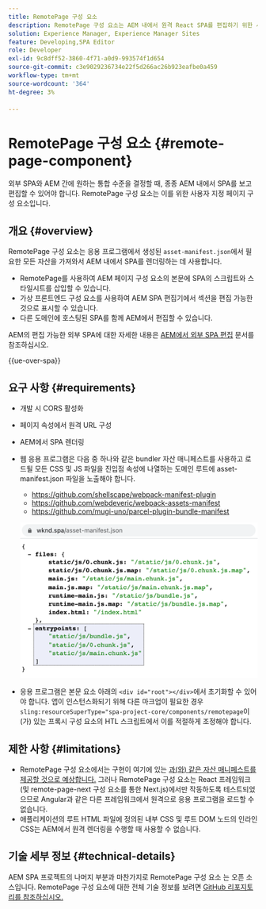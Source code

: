 ```yaml
---
title: RemotePage 구성 요소
description: RemotePage 구성 요소는 AEM 내에서 원격 React SPA를 편집하기 위한 사용자 지정 페이지 구성 요소입니다.
solution: Experience Manager, Experience Manager Sites
feature: Developing,SPA Editor
role: Developer
exl-id: 9c8dff52-3860-4f71-a0d9-993574f1d654
source-git-commit: c3e9029236734e22f5d266ac26b923eafbe0a459
workflow-type: tm+mt
source-wordcount: '364'
ht-degree: 3%

---
```


# RemotePage 구성 요소 {#remote-page-component}

외부 SPA와 AEM 간에 원하는 통합 수준을 결정할 때, 종종 AEM 내에서 SPA를 보고 편집할 수 있어야 합니다. RemotePage 구성 요소는 이를 위한 사용자 지정 페이지 구성 요소입니다.

## 개요 {#overview}

RemotePage 구성 요소는 응용 프로그램에서 생성된 `asset-manifest.json`에서 필요한 모든 자산을 가져와서 AEM 내에서 SPA를 렌더링하는 데 사용합니다.

* RemotePage를 사용하여 AEM 페이지 구성 요소의 본문에 SPA의 스크립트와 스타일시트를 삽입할 수 있습니다.
* 가상 프론트엔드 구성 요소를 사용하여 AEM SPA 편집기에서 섹션을 편집 가능한 것으로 표시할 수 있습니다.
* 다른 도메인에 호스팅된 SPA를 함께 AEM에서 편집할 수 있습니다.

AEM의 편집 가능한 외부 SPA에 대한 자세한 내용은 [AEM에서 외부 SPA 편집](spa-edit-external.md) 문서를 참조하십시오.

{{ue-over-spa}}

## 요구 사항 {#requirements}

* 개발 시 CORS 활성화
* 페이지 속성에서 원격 URL 구성
* AEM에서 SPA 렌더링
* 웹 응용 프로그램은 다음 중 하나와 같은 bundler 자산 매니페스트를 사용하고 로드될 모든 CSS 및 JS 파일을 진입점 속성에 나열하는 도메인 루트에 asset-manifest.json 파일을 노출해야 합니다.
   * https://github.com/shellscape/webpack-manifest-plugin
   * https://github.com/webdeveric/webpack-assets-manifest
   * https://github.com/mugi-uno/parcel-plugin-bundle-manifest

  ![진입점](assets/asset-manifest-entrypoints.png)

* 응용 프로그램은 본문 요소 아래의 `<div id="root"></div>`에서 초기화할 수 있어야 합니다. 앱이 인스턴스화되기 위해 다른 마크업이 필요한 경우 `sling:resourceSuperType="spa-project-core/components/remotepage`이(가) 있는 프록시 구성 요소의 HTL 스크립트에서 이를 적절하게 조정해야 합니다.

## 제한 사항 {#limitations}

* RemotePage 구성 요소에서는 구현이 여기에 있는 [과(와) 같은 자산 매니페스트를 제공할 것으로 예상합니다.](https://github.com/shellscape/webpack-manifest-plugin) 그러나 RemotePage 구성 요소는 React 프레임워크(및 remote-page-next 구성 요소를 통한 Next.js)에서만 작동하도록 테스트되었으므로 Angular과 같은 다른 프레임워크에서 원격으로 응용 프로그램을 로드할 수 없습니다.
* 애플리케이션의 루트 HTML 파일에 정의된 내부 CSS 및 루트 DOM 노드의 인라인 CSS는 AEM에서 원격 렌더링을 수행할 때 사용할 수 없습니다.

## 기술 세부 정보 {#technical-details}

AEM SPA 프로젝트의 나머지 부분과 마찬가지로 RemotePage 구성 요소 는 오픈 소스입니다. RemotePage 구성 요소에 대한 전체 기술 정보를 보려면 [GitHub 리포지토리를 참조하십시오.](https://github.com/adobe/aem-spa-project-core/tree/master/ui.apps/src/main/content/jcr_root/apps/spa-project-core/components/remotepage)
